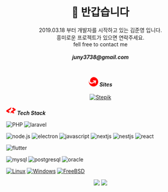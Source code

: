 <h1 align="center"> 👋 반갑습니다 </h1>
<p align="center">
    2019.03.18 부터 개발자를 시작하고 있는 김준영 입니다.
    <br />
    흥미로운 프로젝트가 있으면 연락주세요.
    <br />
    fell free to contact me 
    <br />
    <br />
    <strong><em>juny3738@gmail.com</em></strong>
</p>
<br />
 <p align="center">
 <svg width = "25" height="25" fill="red" role="img" viewBox="0 0 24 24" xmlns="http://www.w3.org/2000/svg"><title>MoneyGram</title><path d="M24 12c0 6.6274-5.3726 12-12 12S0 18.6274 0 12c0-1.8257.4071-3.5554 1.1374-5.1051C.6514 8.1257.433 9.3446.433 10.4863c0 5.4334 4.3868 6.2203 6.2537 6.2023 2.8371-.0257 6.1543-1.416 8.9485-3.9909l-.4714 2.6494c-.1054.606.2906 1.1392.8957 1.1426h.2503c.6274 0 1.0732-.5108 1.1863-1.1426l1.0063-5.6622c.12-.6283-.2932-1.14-.9214-1.14h-5.6726c-.6309 0-1.2077.3342-1.32.9677l-.0446.2554c-.09.6026.33 1.0569.9317 1.0569h2.9589a9.48 9.48 0 0 0-.1414.1388c-2.04 1.9312-4.5558 2.988-6.6403 2.988-2.0803 0-4.41-1.3123-4.41-4.2686C3.2426 3.5546 8.9906 0 12 0c6.6137 0 12 5.3726 12 12"/></svg>
<strong><em>Sites</em></strong>
</br>
</br>
<a href="https://stepik.org/users/108517510">
        <img src="https://img.shields.io/badge/blog-faeff2?style=for-the-badge&logo=blogger" alt="Stepik">
    </a>
 </p>
 
<svg width = "25" height="25" fill="red" role="img" viewBox="0 0 24 24" xmlns="http://www.w3.org/2000/svg"><title>CodersRank</title><path d="M23.134 8.64l-5.973-3.62a.286.286 0 0 0-.412.125l-1.4 3.286 2.842 1.696a.53.53 0 0 1 0 .921l-5.335 3.14-2.267 5.274a.127.127 0 0 0 .052.203.122.122 0 0 0 .134-.035l3.914-2.365 1.545 2.219a.373.373 0 0 0 .309.167h3.708a.367.367 0 0 0 .327-.2.382.382 0 0 0-.018-.386l-2.513-3.852 5.088-3.077c.577-.349.865-.74.865-1.172V9.813c0-.433-.288-.823-.866-1.172zM13.082 4.35L.845 12.052c-.577.348-.858.739-.845 1.171v1.173c.014.432.303.816.866 1.15l6.056 3.496a.286.286 0 0 0 .412-.146l1.36-3.286-2.884-1.633a.518.518 0 0 1-.275-.384.529.529 0 0 1 .254-.537l5.295-3.245 2.183-5.316a.128.128 0 0 0-.04-.142.122.122 0 0 0-.146-.005z"/></svg> 
***Tech Stack***

![PHP](https://img.shields.io/badge/php-8ed95a?style=for-the-badge&logo=php) ![laravel](https://img.shields.io/badge/laravel-8ed95a?style=for-the-badge&logo=laravel)

![node.js](https://img.shields.io/badge/node.js-b9f0e9?style=for-the-badge&logo=node.js) ![electron](https://img.shields.io/badge/electron-b9f0e9?style=for-the-badge&logo=electron) ![javascript](https://img.shields.io/badge/javascript-b9f0e9?style=for-the-badge&logo=javascript) ![nextjs](https://img.shields.io/badge/next.js-b9f0e9?style=for-the-badge&logo=next.js) ![nestjs](https://img.shields.io/badge/nestjs-b9f0e9?style=for-the-badge&logo=nestjs) ![react](https://img.shields.io/badge/react-b9f0e9?style=for-the-badge&logo=react)

![flutter](https://img.shields.io/badge/flutter-faadf2?style=for-the-badge&logo=flutter)

![mysql](https://img.shields.io/badge/mysql-faf260?style=for-the-badge&logo=mysql) ![postgresql](https://img.shields.io/badge/postgresql-faf260?style=for-the-badge&logo=postgresql) ![oracle](https://img.shields.io/badge/oracle-faf260?style=for-the-badge&logo=oracle)

[![Linux](https://img.shields.io/badge/linux-black?style=for-the-badge&logo=Linux)](https://github.com/wervlad)
[![Windows](https://img.shields.io/badge/Windows-black?style=for-the-badge&logo=Windows)](https://github.com/wervlad)
[![FreeBSD](https://img.shields.io/badge/FreeBSD-black?style=for-the-badge&logo=FreeBSD)](https://github.com/wervlad)

<p align="center">
<img src="https://github-readme-stats.vercel.app/api?username=jun-young1993&show_icons=true&theme=radical" />

<img src="https://github-readme-stats.vercel.app/api/top-langs/?username=jun-young1993&layout=donut-vertical" />

</p>
